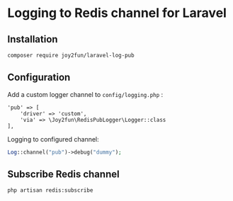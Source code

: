
# Logging to Redis channel for Laravel


## Installation

```sh
composer require joy2fun/laravel-log-pub
```

## Configuration

Add a custom logger channel to `config/logging.php` :

```
'pub' => [
    'driver' => 'custom',
    'via' => \Joy2fun\RedisPubLogger\Logger::class
],
```

Logging to configured channel:

```php
Log::channel("pub")->debug("dummy");
```

## Subscribe Redis channel

```sh
php artisan redis:subscribe
```
